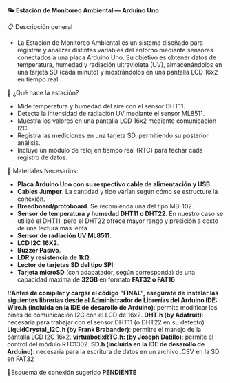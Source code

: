 ****🌤️ Estación de Monitoreo Ambiental — Arduino Uno****

📋 Descripción general
-  La Estación de Monitoreo Ambiental es un sistema diseñado para registrar y analizar distintas variables del entorno mediante sensores conectados a una placa Arduino Uno.
Su objetivo es obtener datos de temperatura, humedad y radiación ultravioleta (UV), almacenándolos en una tarjeta SD (cada minuto) y mostrándolos en una pantalla LCD 16x2 en tiempo real.

🧠 ¿Qué hace la estación?
-  Mide temperatura y humedad del aire con el sensor DHT11.
-  Detecta la intensidad de radiación UV mediante el sensor ML8511.
-  Muestra los valores en una pantalla LCD 16x2 mediante comunicación I2C.
-  Registra las mediciones en una tarjeta SD, permitiendo su posterior análisis.
-  Incluye un módulo de reloj en tiempo real (RTC) para fechar cada registro de datos.

🧰  Materiales Necesarios:
-  **Placa Arduino Uno con su respectivo cable de alimentación y USB**.
-  **Cables Jumper**. La cantidad y tipo varían según cómo se estructure la conexión.
-  **Breadboard/protoboard**. Se recomienda una del tipo MB-102.
-  **Sensor de temperatura y humedad DHT11 o DHT22**. En nuestro caso se utilizó el DHT11, pero el DHT22 ofrece mayor rango y presición a costo de una lectura más lenta.
-  **Sensor de radiación UV ML8511**.
-  **LCD I2C 16X2**.
-  **Buzzer Pasivo**.
-  **LDR y resistencia de 1kΩ**.
-  **Lector de tarjetas SD del tipo SPI**.
-  **Tarjeta microSD** (con adapatador, según corresponda) de una capacidad máxima de **32GB** en formato **FAT32 o FAT16**


**‼️Antes de compilar y cargar el código "FINAL", asegurate de instalar las siguientes librerías desde el Administrador de Librerías del Arduino IDE:**
**Wire.h (incluida en la IDE de desarollo de Arduino)**: permite modificar los pines de comunicación I2C con el LCD de 16x2.
**DHT.h (by Adafruit)**: necesaria para trabajar con el sensor DHT11 (o DHT22 en su defecto). 
**LiquidCrystal_I2C.h (by Frank Brabander)**: permitre el manejo de la pantalla LCD I2C 16x2.
**virtuabotixRTC.h: (by Joseph Datillo)**: permite el control del módulo RTC1302.
**SD.h (incluida en la IDE de desarollo de Arduino)**: necesaria para la escritura de datos en un archivo .CSV en la SD en FAT32


🔌Esquema de conexión sugerido
****PENDIENTE****



